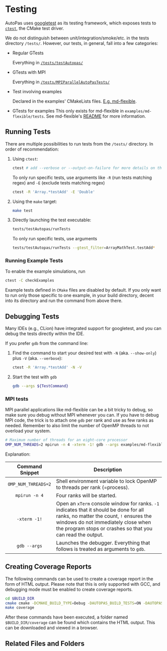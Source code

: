 # Testing

AutoPas uses [googletest](https://github.com/google/googletest) as its testing framework, which exposes tests to [`ctest`](https://cmake.org/cmake/help/latest/manual/ctest.1.html), the CMake test driver.

We do not distinguish between unit/integration/smoke/etc. in the tests directory `/tests/`. However, our tests, in general, fall into a few categories:
- Regular GTests

  Everything in [`/tests/testAutopas/`](https://github.com/AutoPas/AutoPas/blob/master/tests/testAutopas/)

- GTests with MPI

  Everything in [`/tests/MPIParallelAutoPasTests/`](https://github.com/AutoPas/AutoPas/blob/master/tests/MPIParallelAutoPasTests/)

- Test involving examples

  Declared in the examples' CMakeLists files. [E.g. md-flexible](https://github.com/AutoPas/AutoPas/blob/master/examples/md-flexible/CMakeLists.txt).

- GTests for examples
  This only exists for md-flexible in `examples/md-flexible/tests`. See md-flexible's [README](https://github.com/AutoPas/AutoPas/blob/master/examples/md-flexible/README.md) for more information.

## Running Tests

There are multiple possibilities to run tests from the `/tests/` directory. In order of recommendation:

1. Using `ctest`:
   ```bash
   ctest # add --verbose or --output-on-failure for more details on the tests and -j N to run N tests in parallel 
   ```
   To only run specific tests, use arguments like `-R` (run tests matching regex) and `-E` (exclude tests matching regex)
   ```bash
   ctest -R 'Array.*testAdd' -E 'Double'
   ```
2. Using the `make` target:
   ```bash
   make test
   ```
3. Directly launching the test executable:
   ```bash
   tests/testAutopas/runTests
   ```
   To only run specific tests, use arguments
   ```bash
   tests/testAutopas/runTests --gtest_filter=ArrayMathTest.testAdd*
   ```

### Running Example Tests

To enable the example simulations, run
```bash
ctest -C checkExamples
```
Example tests defined in `CMake` files are disabled by default.
If you only want to run only those specific to one example, in your build directory, decent into its directory and run the command from above there.

## Debugging Tests
Many IDEs (e.g., CLion) have integrated support for googletest, and you can debug the tests directly within the IDE.

If you prefer `gdb` from the command line:
1. Find the command to start your desired test with `-N` (aka. `--show-only`) plus `-V` (aka. `--verbose`):
   ```bash
   ctest -R 'Array.*testAdd' -N -V
   ```
2. Start the test with `gdb`
   ```bash
   gdb --args ${TestCommand}
   ```

### MPI tests

MPI parallel applications like md-flexible can be a bit tricky to debug, so make sure you debug without MPI whenever you can.
If you have to debug MPI code, the trick is to attach one `gdb` per rank and use as few ranks as needed.
Remember to also limit the number of OpenMP threads to not overload your system.

```bash
# Maximum number of threads for an eight-core processor
OMP_NUM_THREADS=2 mpirun -n 4 -xterm -1! gdb --args examples/md-flexible/md-flexible
```
Explanation:

| Command Snippet     | Description                                                                                                                                                                                                                        |
|:-------------------:|------------------------------------------------------------------------------------------------------------------------------------------------------------------------------------------------------------------------------------|
| `OMP_NUM_THREADS=2` | Shell environment variable to lock OpenMP to threads per rank (=process).                                                                                                                                                          |
| `mpirun -n 4`       | Four ranks will be started.                                                                                                                                                                                                        |
| `-xterm -1!`        | Open an `xTerm` console window for ranks. `-1` indicates that it should be done for all ranks, no matter the count, `!` ensures the windows do not immediately close when the program stops or crashes so that you can read the output. |
| `gdb --args`        | Launches the debugger. Everything that follows is treated as arguments to `gdb`.                                                                                                                                                   |

## Creating Coverage Reports
The following commands can be used to create a coverage report in the form of HTML output. Please note that this is only supported with GCC, and debugging mode must be enabled to create coverage reports.

```bash
cd $BUILD_DIR
cmake cmake -DCMAKE_BUILD_TYPE=Debug -DAUTOPAS_BUILD_TESTS=ON -DAUTOPAS_ENABLE_COVERAGE=ON ..
make coverage
```

After these commands have been executed, a folder named `$BUILD_DIR/coverage` can be found which contains the HTML output. This can be downloaded and viewed in a browser.

## Related Files and Folders
